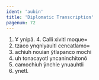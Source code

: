 ```yaml
---
ident: 'aubin'
title: 'Diplomatic Transcription'
pagenum: 72
---
```

1.	Ұ ynipã. 4. Calli xivitl moque=
2.	tzaco ynqniyauitl cencatlamo=
3.	achiuh nouian ỹtlapanco mochi
4.	uh tonacayotl yncaninchitonõ
5.	camochiuh ỹnchie ynuauhtli
6.	ynetl.
